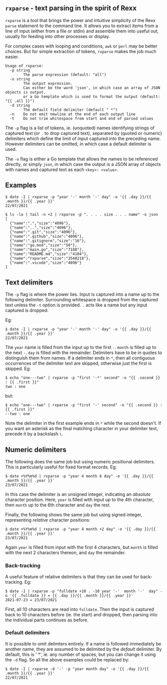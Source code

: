 ## `rxparse` - text parsing in the spirit of Rexx

`rxparse` is a tool that brings the power and intuitive simplicity of the Rexx `parse` statement to the command line. It allows you to extract items from a line of input (either from a file or stdin) and assemble them into useful out, usually for feeding into other processes or display. 

For complex cases with looping and conditions, `awk` or `perl` may be better choices. But for simple extraction of tokens, `rxparse` makes the job much easier.

```
Usage of rxparse:
  -p string
        The parse expression (default: "all")
  -o string
        The output expression. 
        Can either be the word 'json', in which case an array of JSON objects is output,
        or a Go template which is used to format the output (default: "{{ .all }}")
  -d string
        The default field delimiter (default " *")
  -n    Do not emit newline at the end of each output line
  -t    Do not trim whitespace from start and end of parsed values
```

The `-p` flag is a list of tokens, ie. (unquoted) names identifying strings of captured text (or `.` to drop captured text), separated by (quoted or numeric) delimiters which define the limit of input captured into the preceding name. However delimiters can be omitted, in which case a default delimiter is used. 

The `-o` flag is either a Go template that allows the names to be referenced directly, or simply `json`, in which case the 
output is a JSON array of objects with names and captured text as each `<key>: <value>`. 

## Examples

```
$ date -I | rxparse -p "year '-' month '-' day" -o '{{ .day }}/{{ .month }}/{{ .year }}'
22/07/2021
```
```
$ ls -la | tail -n +2 | rxparse -p ". . . . size . . . name" -o json
[
  {"name":".","size":"4096"},
  {"name":"..","size":"4096"},
  {"name":".git","size":"4096"},
  {"name":".github","size":"4096"},
  {"name":".gitignore","size":"16"},
  {"name":"go.mod","size":"50"},
  {"name":"main.go","size":"7188"},
  {"name":"README.md","size":"4104"},
  {"name":"rxparse","size":"3548218"},
  {"name":".vscode","size":"4096"}
]
```

## Text delimiters

The `-p` flag is where the power lies. Input is captured into a name up to the following delimiter. Surrounding whitespace is dropped from the captured text unless the `-t` option is provided. `.` acts like a name but any input captured is dropped. 

Eg: 

```
$ date -I | rxparse -p "year '-' month '-' day" -o '{{ .day }}/{{ .month }}/{{ .year }}'
22/07/2021
```

The `year` name is filled from the input up to the first `-`. `month` is filled up to the next `-`. `day` is filled with the remainder. Delimiters have to be in quotes to distinguish them from names. If a delimiter ends in `*`, then all contiguous occurrences of the delimiter text are skipped, otherwise just the first is skipped.  Eg:

```
$ echo "one---two" | rxparse -p "first '-*' second" -o "{{ .second }} : {{ .first }}" 
two : one
```

but:

```
$ echo "one---two" | rxparse -p "first '-' second" -o "{{ .second }} : {{ .first }}" 
--two : one
```

Note the delimiter in the first example ends in `*` while the second doesn't. If you want an asterisk as the final matching character in your delimiter text, precede it by a backslash `\`.

## Numeric delimiters

The following does the same job but using numeric positional delimiters. This is particularly useful for fixed format records. Eg:

```
$ date +%Y%m%d | rxparse -p "year 4 month 6 day" -o '{{ .day }}/{{ .month }}/{{ .year }}'
23/07/2021
```

In this case the delimiter is an unsigned integer, indicating an *absolute* character position. Here, `year` is filled with input up to the 4th character, then `month` up to the 6th character and `day` the rest.

Finally, the following shows the same job but using signed integer, representing *relative* character positions:

```
$ date +%Y%m%d | rxparse -p "year 4 month +2 day" -o '{{ .day }}/{{ .month }}/{{ .year }}'
23/07/2021
```

Again `year` is filled from input with the first 4 characters, but `month` is filled with the next 2 characters thereon, and `day` the remainder.

### Back-tracking

A useful feature of relative delimiters is that they can be used for back-tracking. Eg:

```
$ date -I | rxparse -p "fulldate +10 . -10 year '-'  month '-'  day" -o '{{ .fulldate }} = {{ .day }}/{{ .month }}/{{ .year }}'
2021-07-23 = 23/07/2021
```

First, all 10 characters are read into `fulldate`. Then the input is captured back to 10 characters before (ie. the start) and dropped, then parsing into the individual parts continues as before.

### Default delimiters

It is possible to omit delimters entirely. If a name is followed immediately be another name, they are assumed to be delimited by the *default* delimiter. By default, this is ' *', ie. any number of spaces, but you can change it using the `-d` flag. So all the above examples could be replaced by:

```
$ date -I | rxparse -d '-' -p "year month day" -o '{{ .day }}/{{ .month }}/{{ .year }}'
22/07/2021
```

